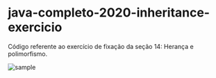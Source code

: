 # java-completo-2020-inheritance-exercicio

Código referente ao exercício de fixação da seção 14: Herança e polimorfismo.

<image src="https://raw.githubusercontent.com/BruE0/java-completo-2020/master/InheritanceExercicio1/sample.png" alt="sample">